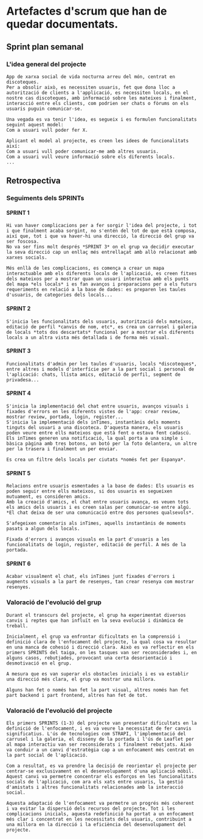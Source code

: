 # Artefactes d'scrum que han de quedar documentats.
  ## Sprint plan semanal 
  ### L'idea general del projecte
    App de xarxa social de vida nocturna arreu del món, centrat en discoteques.
    Per a obsolir això, es necessiten usuaris, fet que dona lloc a autorització de clients a l'applicació, es necessiten locals, en el nostre cas discoteques, amb informació sobre les mateixes i finalment, interacció entre els clients, com podrien ser chats o fòrums on els usuaris puguin comunicar-se.
    
    Una vegada es va tenir l'idea, es segueix i es formulen funcionalitats seguint aquest model: 
    Com a usuari vull poder fer X.

    Aplicant el model al projecte, es creen les idees de funcionalitats així: 
    Com a usuari vull poder comunicar-me amb altres usuaris.
    Com a usuari vull veure informació sobre els diferents locals.
    ...
  
  ## Retrospectiva

  ### Seguiments dels SPRINTs
  #### SPRINT 1
    Hi van haver complicacions per a fer sorgir l'idea del projecte, i tot i que finalment acaba sorgint, no s'entén del tot de que està composa, així que, tot i que va haver-hi una direcció, la direcció del grup va ser foscosa.
    No va ser fins molt després *SPRINT 3* on el grup va decidir executar la seva direcció cap un enllaç més entrellaçat amb allò relacionat amb xarxes socials.

    Més enllà de les complicacions, es comença a crear un mapa interactuable amb els diferents locals de l'aplicació, es creen fitxes dels mateixos per a mostrar quan un usuari interactua amb els punts del mapa *els locals* i es fan avanços i preparacions per a els futurs requeriments en relació a la base de dades: es preparen les taules d'usuaris, de categories dels locals...
    
  #### SPRINT 2
    S'inicia les funcionalitats dels usuaris, autorització dels mateixos, editació de perfil *canvis de nom, etc*, es crea un carrusel i galeria de locals *tots dos descartats* funcional per a mostrar els diferents locals a un altra vista més detallada i de forma més visual.

  #### SPRINT 3
    Funcionalitats d'admin per les taules d'usuaris, locals *discoteques*, entre altres i models d'interfície per a la part social i personal de l'aplicació: chats, llista amics, editació de perfil, segment de privadesa...
  
  #### SPRINT 4
    S'inicia la implementació del chat entre usuaris, avanços visuals i fixades d'errors en les diferents vistes de l'app: crear review, mostrar review, portada, login, register...
    S'inicia la implementació dels inTimes, instantànis dels moments tinguts del usuari a una discoteca. D'aquesta manera, els usuaris poden veure entre ells mateixos que està fent o estava fent cadascú.
    Els inTimes generen una notificació, la qual porta a una simple i bàsica pàgina amb tres botons, un botó per la foto delantera, un altre per la trasera i finalment un per enviar.

    Es crea un filtre dels locals per ciutats *només fet per Espanya*.

  #### SPRINT 5
    Relacions entre usuaris esmentades a la base de dades: Els usuaris es poden seguir entre ells mateixos, si dos usuaris es segueixen mutuament, es consideren amics.
    Amb la creació d'amics, el chat entre usuaris avança, es veuen tots els amics dels usuaris i es creen salas per comunicar-se entre algú. *El chat deixa de ser una comunicació entre dos persones qualsevols*.

    S'afegeixen comentaris als inTimes, aquells instantànis de moments pasats a algun dels locals.

    Fixada d'errors i avanços visuals en la part d'usuaris a les funcionalitats de login, register, editació de perfil. A més de la portada.
  
  #### SPRINT 6
    Acabar visualment el chat, els inTimes junt fixades d'errors i augments visuals a la part de resenyes, tan crear resenya com mostrar resenyes.

  ### Valoració de l'evolució del grup
    Durant el transcurs del projecte, el grup ha experimentat diversos canvis i reptes que han influït en la seva evolució i dinàmica de treball.

    Inicialment, el grup va enfrontar dificultats en la comprensió i definició clara de l'enfocament del projecte, la qual cosa va resultar en una manca de cohesió i direcció clara. Això es va reflectir en els primers SPRINTS del taiga, on les tasques van ser reconsiderades i, en alguns casos, rebutjades, provocant una certa desorientació i desmotivació en el grup.

    A mesura que es van superar els obstacles inicials i es va establir una direcció més clara, el grup va mostrar una millora.

    Alguns han fet o només han fet la part visual, altres només han fet part backend i part frontend, altres han fet de tot.


  ### Valoració de l'evolució del projecte 
    Els primers SPRINTS (1-3) del projecte van presentar dificultats en la definició de l'enfocament, i es va veure la necessitat de fer canvis significatius. L'ús de tecnologies com STRAPI, l'implementació del carrusel i la galeria, el disseny de la portada i l'ús de Leaflet per al mapa interactiu van ser reconsiderats i finalment rebutjats. Això va conduir a un canvi d'estratègia cap a un enfocament més centrat en la part social de l'aplicació.

    Com a resultat, es va prendre la decisió de reorientar el projecte per centrar-se exclusivament en el desenvolupament d'una aplicació mòbil. Aquest canvi va permetre concentrar els esforços en les funcionalitats socials de l'aplicació, com ara els xats entre usuaris, la gestió d'amistats i altres funcionalitats relacionades amb la interacció social.

    Aquesta adaptació de l'enfocament va permetre un progrés més coherent i va evitar la dispersió dels recursos del projecte. Tot i les complicacions inicials, aquesta redefinició ha portat a un enfocament més clar i concentrat en les necessitats dels usuaris, contribuint a una millora en la direcció i la eficiència del desenvolupament del projecte.


  

